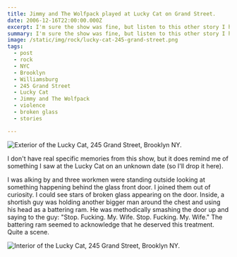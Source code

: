 ```yaml
---
title: Jimmy and The Wolfpack played at Lucky Cat on Grand Street.
date: 2006-12-16T22:00:00.000Z
excerpt: I'm sure the show was fine, but listen to this other story I have about this place.
summary: I'm sure the show was fine, but listen to this other story I have about this place.
image: /static/img/rock/lucky-cat-245-grand-street.png
tags:
  - post
  - rock
  - NYC
  - Brooklyn
  - Williamsburg
  - 245 Grand Street
  - Lucky Cat
  - Jimmy and The Wolfpack
  - violence
  - broken glass
  - stories

---
```


![Exterior of the Lucky Cat, 245 Grand Street, Brooklyn NY.](/static/img/static/img/rock/lucky-cat-245-grand-street.png)

I don't have real specific memories from this show, but it does remind me of something I saw at the Lucky Cat on an unknown date (so I'll drop it here).

I was alking by and three workmen were standing outside looking at something happening behind the glass front door. I joined them out of curiosity. I could see stars of broken glass appearing on the door. Inside, a shortish guy was holding another bigger man around the chest and using his head as a battering ram. He was methodically smashing the door up and saying to the guy: "Stop. Fucking. My. Wife. Stop. Fucking. My. Wife." The battering ram seemed to acknowledge that he deserved this treatment. Quite a scene.

![Interior of the Lucky Cat, 245 Grand Street, Brooklyn NY.](/static/img/rock/lucky-cat-245-grand-street-bar.jpg)